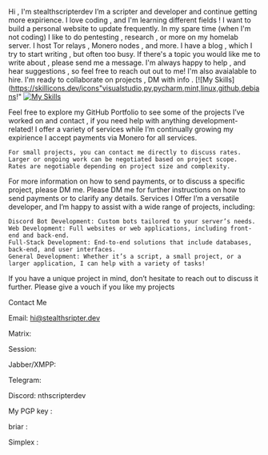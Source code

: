 
Hi , I'm stealthscripterdev
 I’m  a scripter and developer and continue getting more expirience.
 I love coding , and I'm learning different fields ! I want to build a personal website to update frequently.
In my spare time (when I'm not coding) I like to do pentesting , research , or more on my homelab server.
I host Tor relays , Monero nodes , and more.
I have a blog , which I try to start writing , but often too busy. If there's a topic you would like 
me to write about , please send me a message. I'm always happy to help , and hear suggestions , so feel free to reach out out to me!
I'm also avaialable to hire.
I'm ready to collaborate on projects , DM with info .
[![My Skills](https://skillicons.dev/icons"visualstudio,py,pycharm,mint,linux,github,debians!"
[![My Skills](https://skillicons.dev/icons?i=js,html,css,py,visualstudio,pycharm,mint,github,debian)](https://skillicons.dev)

Feel free to explore my GitHub Portfolio 
to see some of the projects I’ve worked on and contact , if you need help with anything development-related!
  I offer a variety of services while I’m continually growing my expirience
  I accept payments via Monero for all services.

    For small projects, you can contact me directly to discuss rates.
    Larger or ongoing work can be negotiated based on project scope.
    Rates are negotiable depending on project size and complexity.
For more information on how to send payments, or to discuss a specific project, please DM me.
Please DM me for further instructions on how to send payments or to clarify any details.
Services I Offer
I’m a versatile developer, and I’m happy to assist with a wide range of projects, including:

    Discord Bot Development: Custom bots tailored to your server’s needs.
    Web Development: Full websites or web applications, including front-end and back-end.
    Full-Stack Development: End-to-end solutions that include databases, back-end, and user interfaces.
    General Development: Whether it’s a script, a small project, or a larger application, I can help with a variety of tasks!

If you have a unique project in mind, don’t hesitate to reach out to discuss it further.
Please give a vouch if you like my projects


Contact Me

Email: hi@stealthsripter.dev

Matrix:

Session:

Jabber/XMPP: 

Telegram: 

Discord: nthscripterdev 

My PGP key :

briar :

Simplex :




































